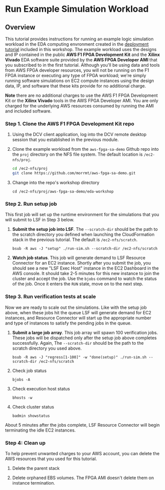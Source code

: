 # Run Example Simulation Workload

## Overview

This tutorial provides instructions for running an example logic simulation workload in the EDA computing envronment created in the [deployment tutorial](deploy-environment.md) included in this workshop.  The example workload uses the designs and IP contained in the public **AWS F1 FPGA Development Kit** and the **Xilinx Vivado** EDA software suite provided by the **AWS FPGA Developer AMI** that you subscribed to in the first tutorial. Although you'll be using data and tools from AWS FPGA developer resources, you will not be running on the F1 FPGA instance or executing any type of FPGA workload; we're simply running software simulations on EC2 compute instances using the design data, IP, and software that these kits provide for no additional charge.

**Note** there are no additional charges to use the AWS F1 FPGA Development Kit or the  **Xilinx Vivado** tools in the AWS FPGA Developer AMI.  You are only charged for the underlying AWS resources consumed by running the AMI and included software.

### Step 1. Clone the AWS F1 FPGA Development Kit repo

1. Using the DCV client application, log into the DCV remote desktop session that you established in the previous module.

1. Clone the example workload from the `aws-fpga-sa-demo` Github repo into the `proj` directory on the NFS file system. The default location is `/ec2-nfs/proj`.

   ```bash
   cd /ec2-nfs/proj
   git clone https://github.com/morrmt/aws-fpga-sa-demo.git
   ```

1. Change into the repo's workshop directory

   `cd /ec2-nfs/proj/aws-fpga-sa-demo/eda-workshop`

### Step 2. Run setup job

This first job will set up the runtime environment for the simulations that you will submit to LSF in Step 3 below.

1. **Submit the setup job into LSF**. The `--scratch-dir` should be the path to the scratch directory you defined when launching the CloudFormation stack in the previous tutorial.  The default is `/ec2-nfs/scratch`.

   `bsub -R aws -J "setup" ./run-sim.sh --scratch-dir /ec2-nfs/scratch`

1. **Watch job status**. This job will generate demand to LSF Resource Connector for an EC2 instance.  Shortly after you submit the job, you should see a new "LSF Exec Host" instance in the EC2 Dashboard in the AWS console. It should take 2-5 minutes for this new instance to join the cluster and accept the job.  Use the `bjobs` command to watch the status of the job.  Once it enters the `RUN` state, move on to the next step.

### Step 3. Run verification tests at scale

Now we are ready to scale out the simulations.  Like with the setup job above, when these jobs hit the queue LSF will generate demand for EC2 instances, and Resource Connector will start up the appropriate number and type of instances to satisfy the pending jobs in the queue.

1. **Submit a large job array**. This job array will spawn 100 verification jobs.  These jobs will be dispatched only after the setup job above completes successfully. Again, The `--scratch-dir` should be the path to the scratch directory you used above.

   `bsub -R aws -J "regress[1-100]" -w "done(setup)" ./run-sim.sh --scratch-dir /ec2-nfs/scratch`

1. Check job status

    `bjobs -A`

1. Check execution host status

    `bhosts -w`

1. Check cluster status

   `badmin showstatus`

About 5 minutes after the jobs complete, LSF Resource Connector will begin terminating the idle EC2 instances.

### Step 4: Clean up

To help prevent unwanted charges to your AWS account, you can delete the AWS resources that you used for this tutorial.

1. Delete the parent stack

1. Delete orphaned EBS volumes.  The FPGA AMI doesn't delete them on instance termination.
